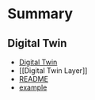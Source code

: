 # Summary

## Digital Twin

- [Digital Twin](Digital%20Twin/Digital%20Twin.md)
- [[Digital Twin Layer]]
- [README](README.md)
- [example](http://example.com "Example Domain")
